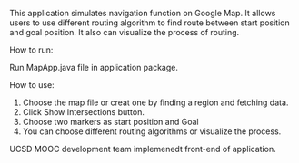 This application simulates navigation function on Google Map. It allows users to use different routing algorithm to find route between start position and goal position. It also can visualize the process of routing.

How to run:

Run MapApp.java file in application package.

How to use:

1. Choose the map file or creat one by finding a region and fetching data.
2. Click Show Intersections button.
3. Choose two markers as start position and Goal
4. You can choose different routing algorithms or visualize the process.


UCSD MOOC development team implemenedt front-end of application.
